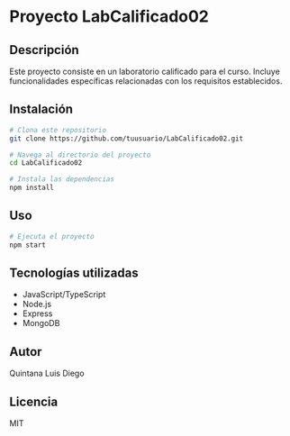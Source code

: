# Proyecto LabCalificado02

## Descripción
Este proyecto consiste en un laboratorio calificado para el curso. Incluye funcionalidades específicas relacionadas con los requisitos establecidos.

## Instalación
```bash
# Clona este repositorio
git clone https://github.com/tuusuario/LabCalificado02.git

# Navega al directorio del proyecto
cd LabCalificado02

# Instala las dependencias
npm install
```

## Uso
```bash
# Ejecuta el proyecto
npm start
```



## Tecnologías utilizadas
- JavaScript/TypeScript
- Node.js
- Express
- MongoDB

## Autor
Quintana Luis Diego
## Licencia
MIT
